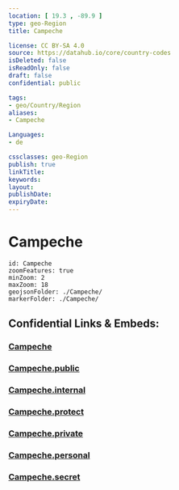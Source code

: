 ```yaml
---
location: [ 19.3 , -89.9 ] 
type: geo-Region
title: Campeche

license: CC BY-SA 4.0
source: https://datahub.io/core/country-codes
isDeleted: false
isReadOnly: false
draft: false
confidential: public

tags:
- geo/Country/Region
aliases:
- Campeche

Languages:
- de

cssclasses: geo-Region
publish: true
linkTitle: 
keywords: 
layout: 
publishDate: 
expiryDate: 
---
```


# Campeche

```leaflet
id: Campeche
zoomFeatures: true 
minZoom: 2 
maxZoom: 18
geojsonFolder: ./Campeche/
markerFolder: ./Campeche/
```


## Confidential Links & Embeds: 

### [Campeche](/_Standards/Earth/Continent/America~Central/Mexico/States~Mexico/Campeche.md) 

### [Campeche.public](/_public/Earth/Continent/America~Central/Mexico/States~Mexico/Campeche.public.md) 

### [Campeche.internal](/_internal/Earth/Continent/America~Central/Mexico/States~Mexico/Campeche.internal.md) 

### [Campeche.protect](/_protect/Earth/Continent/America~Central/Mexico/States~Mexico/Campeche.protect.md) 

### [Campeche.private](/_private/Earth/Continent/America~Central/Mexico/States~Mexico/Campeche.private.md) 

### [Campeche.personal](/_personal/Earth/Continent/America~Central/Mexico/States~Mexico/Campeche.personal.md) 

### [Campeche.secret](/_secret/Earth/Continent/America~Central/Mexico/States~Mexico/Campeche.secret.md)


